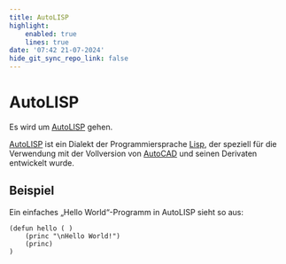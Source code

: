 ```yaml
---
title: AutoLISP
highlight:
    enabled: true
    lines: true
date: '07:42 21-07-2024'
hide_git_sync_repo_link: false
---
```


# AutoLISP

Es wird um [AutoLISP](https://en.wikipedia.org/wiki/AutoLISP) gehen. 

[AutoLISP](https://en.wikipedia.org/wiki/AutoLISP) ist ein Dialekt der Programmiersprache [Lisp](https://de.wikipedia.org/wiki/Lisp), der speziell für die Verwendung mit der Vollversion von [AutoCAD](https://de.wikipedia.org/wiki/AutoCAD) und seinen Derivaten entwickelt wurde.


## Beispiel

Ein einfaches „Hello World“-Programm in AutoLISP sieht so aus:

```Lisp
(defun hello ( )
    (princ "\nHello World!")
    (princ)
)
```